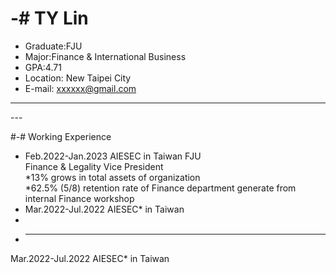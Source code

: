 # -# TY Lin
- Graduate:FJU
- Major:Finance & International Business
- GPA:4.71
- Location: New Taipei City
- E-mail: xxxxxx@gmail.com
<hr>
---


#-# Working Experience
- Feb.2022-Jan.2023   AIESEC in Taiwan FJU  
  	Finance & Legality Vice President  
	   *13% grows in total assets of organization  
  	 *62.5% (5/8) retention rate of Finance department generate from internal Finance workshop  
- Mar.2022-Jul.2022   AIESEC* in Taiwan
- 
- 
  <hr>
Mar.2022-Jul.2022   AIESEC* in Taiwan 
